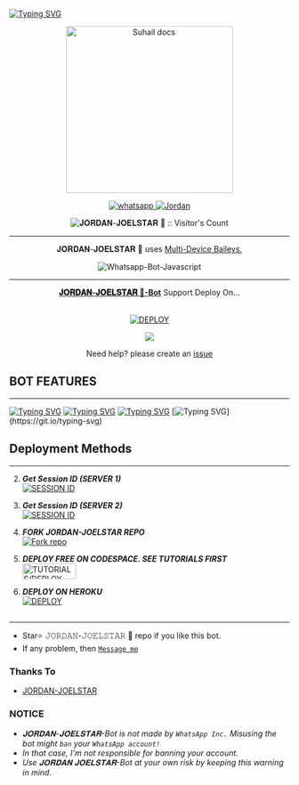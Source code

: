[![Typing SVG](https://readme-typing-svg.demolab.com/?lines=🕸️HI+There🕸️;🤖I'm+Jordan-Joelstar🤖;🕷️An+upgraded+version+of+Suhail-Md🕷️;🤟🏽with+huge+updates+and+features🤟🏽;🎧Created+By+Jordan-Joelstar🎧)](https://git.io/typing-svg)

<p align="center">
  <a href="https://github.com/jamesxtreme/JORDAN-JOELSTAR">
    <img alt="Suhail docs" height="300" src="https://telegra.ph/file/e216712012916c0a0bffb.jpg">
  </a>
</p>
    
   
   
<p align="center">
  <a href="https://wa.me/+2349054039891?text=Hi+Bro--+I+Need+Help.+I+messaged+you+from+𝐉𝐎𝐑𝐃𝐀𝐍-𝐉𝐎𝐄𝐋𝐒𝐓𝐀𝐑 🤖+Repo" target="_blank">
    <img alt="whatsapp" src="https://img.shields.io/badge/ Whatsapp -25D366?style=for-the-badge&logo=whatsapp&logoColor=white" />
 
  <a aria-label="𝐉𝐎𝐑𝐃𝐀𝐍-𝐉𝐎𝐄𝐋𝐒𝐓𝐀𝐑 🤖 is free to use" href="https://github.com/jamesxtreme/JORDAN-JOELSTAR" target="_blank">
    <img alt="Jordan" src="https://img.shields.io/youtube/channel/subscribers/UCU071AMRqcd5mfTdCgJFwPg" target="_blank" />
  </a>

</p>
<p align="center"><img src="https://profile-counter.glitch.me/{JORDAN-JOELSTAR}/count.svg" alt="𝐉𝐎𝐑𝐃𝐀𝐍-𝐉𝐎𝐄𝐋𝐒𝐓𝐀𝐑 🤖 :: Visitor's Count" /></p>

---




<p align="center"> 𝐉𝐎𝐑𝐃𝐀𝐍-𝐉𝐎𝐄𝐋𝐒𝐓𝐀𝐑 🤖 uses
  <a href="https://github.com/adiwajshing/Baileys">Multi-Device Baileys.</a>
</p>
<p align="center">
  <img title="Whatsapp-Bot-Javascript" src="https://img.shields.io/badge/Javascript-363303?style=for-the-badge&logo=javascript&logoColor=c6c631"></img>
</p>

---

<p align="center">
  <a href="https://github.com/jamesxtreme/JORDAN-JOELSTAR"><b>𝐉𝐎𝐑𝐃𝐀𝐍-𝐉𝐎𝐄𝐋𝐒𝐓𝐀𝐑 🤖-Bot</b></a> Support Deploy On...
</p>

<p align="center">
    <br>
<a href=' https://heroku.com/deploy?template= https://github.com/jamesxtreme/JORDAN-JOELSTAR' target="_blank"><img alt='DEPLOY' src='https://img.shields.io/badge/-DEPLOY-black?style=for-the-badge&logo=heroku&logoColor=blue'/></a>


</p>
<p align="center">
  <a href="https://youtu.be/3NdJb6_1cJM"><img src="https://img.shields.io/badge/CodeSpace-green?colorA=%23ff000&colorB=%23017e40&style=for-the-badge&logo=git&logoColor=white"></a>
</p>
<p align="center">Need help? please create an <a href="https://github.com/jamesxtreme/JORDAN-JOELSTAR/issues">issue</a></p>

 



## BOT FEATURES
---
[![Typing SVG](https://readme-typing-svg.demolab.com/?lines=ANIME,+AI,+GAMES,+FUN)](https://git.io/typing-svg)
[![Typing SVG](https://readme-typing-svg.demolab.com/?lines=MEDIA,+DOWNLOADER,+LOGO,+EDITS)](https://git.io/typing-svg)
[![Typing SVG](https://readme-typing-svg.demolab.com/?lines=GROUP,+CHATS,+PRIVACY+USER)](https://git.io/typing-svg)
[![Typing SVG](https://readme-typing-svg.demolab.com/?lines=STICKER,+EMAIL,+CONVERTER,+AUTO-REPLY;AND+MUCH+MORE...)](https://git.io/typing-svg)
  
  
  
 
##


 




    
   
## Deployment Methods
---
2. ***Get Session ID (SERVER 1)***
    <br>
<a href='https://jweb-3db7776831b4.herokuapp.com/' target="_blank"><img alt='SESSION ID' src='https://img.shields.io/badge/Session_id-100000?style=for-the-badge&logo=scan&logoColor=blue&labelColor=black&color=black'/></a>

2. ***Get Session ID (SERVER 2)***
    <br>
<a href='https://replit.com/@jordanzzz4444/JJ-PAIR#index.js' target="_blank"><img alt='SESSION ID' src='https://img.shields.io/badge/Session_id_2-100000?style=for-the-badge&logo=scan&logoColor=blue&labelColor=black&color=black'/></a>


3.  ***FORK JORDAN-JOELSTAR REPO***
    <br>
<a href='https://github.com/jamesxtreme/JORDAN-JOELSTAR/fork' target="_blank"><img alt='Fork repo' src='https://img.shields.io/badge/Fork Repo-100000?style=for-the-badge&logo=scan&logoColor=blue&labelColor=black&color=black'/></a>


4. ***DEPLOY FREE ON CODESPACE. SEE TUTORIALS FIRST***
    <br>
<a href='https://youtu.be/3NdJb6_1cJM?si=nLU3m8kcDN0x7OBT' target="_blank"><img alt='TUTORIALS/DEPLOY' src='https://img.shields.io/badge/TUTORIALS/DEPLOY -h?color=black&style=for-the-badge&logo=blue' width="96.35" height="28"/></a></p>

5.  ***DEPLOY ON HEROKU***
    <br>
<a href=' https://heroku.com/deploy?template= https://github.com/jamesxtreme/JORDAN-JOELSTAR' target="_blank"><img alt='DEPLOY' src='https://img.shields.io/badge/-DEPLOY-black?style=for-the-badge&logo=heroku&logoColor=blue'/></a>




##
---


- Star⭐ 𝙹𝙾𝚁𝙳𝙰𝙽-𝙹𝙾𝙴𝙻𝚂𝚃𝙰𝚁 🤖 repo if you like this bot.
- If any problem, then [`Message me`](https://wa.me/+2349054039891)


### Thanks To
- [JORDAN-JOELSTAR](https://github.com/jamesxtreme) 





   
### NOTICE
- *𝐉𝐎𝐑𝐃𝐀𝐍-𝐉𝐎𝐄𝐋𝐒𝐓𝐀𝐑-Bot is not made by `WhatsApp Inc.`  Misusing the bot might `ban` your `WhatsApp account!`*
- *In that case, I'm not responsible for banning your account.*
- *Use 𝐉𝐎𝐑𝐃𝐀𝐍 𝐉𝐎𝐄𝐋𝐒𝐓𝐀𝐑-Bot at your own risk by keeping this warning in mind.*

